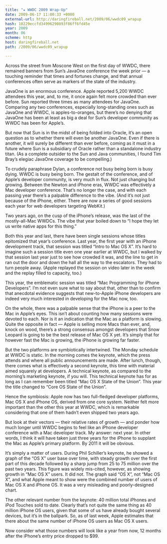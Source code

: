 ```yaml
---
title: "★ WWDC 2009 Wrap-Up"
date: 2009-06-17 11:00:33 +0000
external-url: http://daringfireball.net/2009/06/wwdc09_wrapup
hash: 10229eccfd34996290893f86ff6fd45e
year: 2009
month: 06
scheme: http
host: daringfireball.net
path: /2009/06/wwdc09_wrapup

---
```


Across the street from Moscone West on the first day of WWDC, there remained banners from Sun’s JavaOne conference the week prior — a touching reminder that times and fortunes change, and that annual conferences often serve as markers of the state of the industry.


JavaOne is an enormous conference. Apple reported 5,200 WWDC attendees this year, and, to me, it once again felt more crowded than ever before. Sun reported three times as many attendees for JavaOne. Comparing any two conferences, especially long-standing ones such as JavaOne and WWDC, is apples-to-oranges, but there’s no denying that JavaOne has been at least as big a deal for Sun’s developer community as WWDC has been for Apple’s.


But now that Sun is in the midst of being folded into Oracle, it’s an open question as to whether there will even be another JavaOne. Even if there is another, it will surely be different than ever before, coming as it must in a future where Sun is a subsidiary of Oracle rather than a standalone industry titan. (As a complete outsider to the Sun and Java communities, I found Tim Bray’s elegiac JavaOne coverage to be compelling.)


To crudely paraphrase Dylan, a conference not busy being born is busy dying. WWDC is busy being born. The gestalt of the conference, and of Apple’s developer community, is very much in flux. Not just changing but growing. Between the Newton and iPhone eras, WWDC was effectively a Mac developer conference. That’s no longer the case, and with each passing year there’s a palpable difference to the vibe. (And it’s not just because of the iPhone, either. There are now a series of good sessions each year for web developers targeting WebKit.)


Two years ago, on the cusp of the iPhone’s release, was the last of the mostly-all-Mac WWDCs. The vibe that year boiled down to “I hope they let us write native apps for this thing.”


Both this year and last, there have been single sessions whose titles epitomized that year’s conference. Last year, the first year with an iPhone development track, that session was titled “Intro to Mac OS X”. It’s hard to imagine such a session title even one year earlier at WWDC, but I walked by that session last year just to see how crowded it was, and the line to get in ran out the door and down the hall all the way to the escalators. They had to turn people away. (Apple replayed the session on video later in the week and the replay filled to capacity, too.)


This year, the emblematic session was titled “Mac Programming for iPhone Developers”. I’m not even sure what to say about that, other than to confirm that anecdotal evidence suggests that new-to-Apple iPhone developers are indeed very much interested in developing for the Mac now, too.


On the whole, there was a palpable sense that the iPhone is a peer to the Mac in Apple’s eyes. This isn’t about counting how many sessions were devoted to each. Nor is it an indication that the Mac as a platform is slowing. Quite the opposite in fact — Apple is selling more Macs than ever, and, knock on wood, there’s a strong consensus amongst developers that Snow Leopard is going to be the best release of Mac OS X yet. It’s simply that for however fast the Mac is growing, the iPhone is growing far faster.


But the two platforms are symbiotically intertwined. The Monday schedule at WWDC is static. In the morning comes the keynote, which the press attends and where all public announcements are made. After lunch, though, there comes what is effectively a second keynote, this time with material aimed squarely at developers. A technical keynote, as compared to the morning’s marketing keynote, if you will. This technical keynote has for as long as I can remember been titled “Mac OS X State of the Union”. This year the title changed to “Core OS State of the Union”.


Hence the symbiosis: Apple now has two full-fledged developer platforms, Mac OS X and iPhone OS, derived from one core system. Neither felt more important than the other this year at WWDC, which is remarkable considering that one of them hadn’t even shipped two years ago.


But look at their vectors — their relative rates of growth — and ponder how much longer until WWDC begins to feel like an iPhone developer conference with a Mac developer track. My answer: next year. In other words, I think it will have taken just three years for the iPhone to supplant the Mac as Apple’s primary platform. By 2011 it will be obvious.


It’s simply a matter of users. During Phil Schiller’s keynote, he showed a graph of the “OS X” user base over time, with steady growth over the first part of this decade followed by a sharp jump from 25 to 75 million over the past two years. This figure was widely mis-cited, however, as showing growth in “Mac OS X” users. It did not. The graph said “OS X”, not “Mac OS X”, and what Apple meant to show were the combined number of users of Mac OS X and iPhone OS. It was a very misleading and poorly-designed chart.


The other relevant number from the keynote: 40 million total iPhones and iPod Touches sold to date. Clearly that’s not quite the same thing as 40 million iPhone OS users, given that some of us have already bought several devices, but it’s in the ballpark. So, as of last week, Apple estimates that there about the same number of iPhone OS users as Mac OS X users.


Now consider what those numbers will look like a year from now, 12 months after the iPhone’s entry price dropped to $99.

